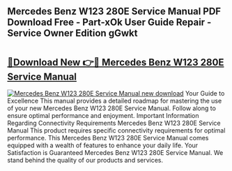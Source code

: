 ## Mercedes Benz W123 280E Service Manual PDF Download Free - Part-xOk User Guide Repair - Service Owner Edition gGwkt

# <h2><a href="http://bc60528.oget.top/?id=Mercedes+Benz+W123+280E+Service+Manual">🔗Download New 👉🔴 Mercedes Benz W123 280E Service Manual</a></h2>

[![Mercedes Benz W123 280E Service Manual new download](https://i.imgur.com/5g1atiW.png)](http://bc60528.oget.top/?id=Mercedes+Benz+W123+280E+Service+Manual)
Your Guide to Excellence This manual provides a detailed roadmap for mastering the use of your new Mercedes Benz W123 280E Service Manual. Follow along to ensure optimal performance and enjoyment. Important Information Regarding Connectivity Requirements Mercedes Benz W123 280E Service Manual This product requires specific connectivity requirements for optimal performance. This Mercedes Benz W123 280E Service Manual comes equipped with a wealth of features to enhance your daily life. Your Satisfaction is Guaranteed Mercedes Benz W123 280E Service Manual. We stand behind the quality of our products and services.
